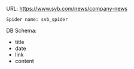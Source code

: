 URL: https://www.svb.com/news/company-news

    Spider name: svb_spider

DB Schema:
- title
- date
- link
- content


